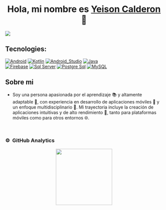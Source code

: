 <div align="center">
<h1 align="center">Hola, mi nombre es <a href="https://www.linkedin.com/in/yeisoncalderon/">Yeison Calderon</a> 👋</h1>
</div>
<img src="https://i.imgur.com/9ZMsDrN.png"> 

## Tecnologies:

[![Android](https://img.shields.io/badge/Android-3DDC84?style=for-the-badge&logo=android&logoColor=white&labelColor=3DDC84)]()
[![Kotlin](https://img.shields.io/badge/Kotlin-0095D5?style=for-the-badge&logo=kotlin&logoColor=white&labelColor=0095D5)]()
[![Android_Studio](https://img.shields.io/badge/Android_Studio-3DDC84?style=for-the-badge&logo=android-studio&logoColor=white&labelColor=3DDC84)]()
[![Java](https://img.shields.io/badge/Java-007396?style=for-the-badge&logo=openjdk&logoColor=white&labelColor=007396)]()
</br>
[![Firebase](https://img.shields.io/badge/Firebase-FFCA28?style=for-the-badge&logo=firebase&logoColor=white&labelColor=FFCA28)]()
[![Sql Server](https://img.shields.io/badge/SqlServer-FFCA28?style=for-the-badge&logo=microsoftsqlserver&logoColor=white&labelColor=FFCA28)]()
[![Postgre Sql](https://img.shields.io/badge/PostgreSql-4479A1?style=for-the-badge&logo=postgresql&logoColor=white&labelColor=4479A1)]()
[![MySQL](https://img.shields.io/badge/MySQL-4479A1?style=for-the-badge&logo=mysql&logoColor=white&labelColor=4479A1)]()

## Sobre mi

- Soy una persona apasionada por el aprendizaje 📚 y altamente adaptable 🔄, con experiencia en desarrollo de aplicaciones móviles 📱 y un enfoque multidisciplinario 🔧. Mi trayectoria incluye la creación de aplicaciones intuitivas y de alto rendimiento 🚀, tanto para plataformas móviles como para otros entornos 🌐.

<br>

### ⚙️ &nbsp;GitHub Analytics

<p align="center">
<a href="https://github.com/ArisGuimera">
  <img height="180em" src="https://github-readme-stats-eight-theta.vercel.app/api/top-langs/?username=Sonyei888&layout=compact&langs_count=8&theme=algolia"/>
</a>
</p>



<!--
**Sonyei888/Sonyei888** is a ✨ _special_ ✨ repository because its `README.md` (this file) appears on your GitHub profile.

Here are some ideas to get you started:

- 🔭 I’m currently working on ...
- 🌱 I’m currently learning ...
- 👯 I’m looking to collaborate on ...
- 🤔 I’m looking for help with ...
- 💬 Ask me about ...
- 📫 How to reach me: ...
- 😄 Pronouns: ...
- ⚡ Fun fact: ...
-->
